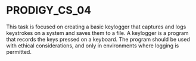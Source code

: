 # PRODIGY_CS_04
This task is focused on creating a basic keylogger that captures and logs keystrokes on a system and saves them to a file. A keylogger is a program that records the keys pressed on a keyboard. The program should be used with ethical considerations, and only in environments where logging is permitted.
